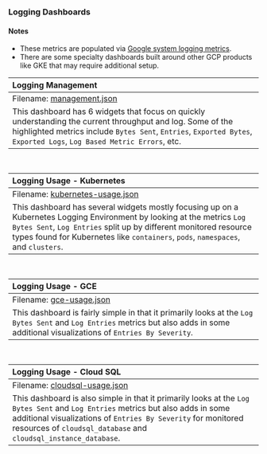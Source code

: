### Logging Dashboards

#### Notes

- These metrics are populated via [Google system logging metrics](https://cloud.google.com/monitoring/api/metrics_gcp#gcp-logging).
- There are some specialty dashboards built around other GCP products like GKE that may require additional setup.

|Logging Management|
|:------------------|
|Filename: [management.json](management.json)|
|This dashboard has 6 widgets that focus on quickly understanding the current throughput and log. Some of the highlighted metrics include `Bytes Sent`, `Entries`, `Exported Bytes`, `Exported Logs`, `Log Based Metric Errors`, etc.|

&nbsp;

|Logging Usage - Kubernetes|
|:-----------------------|
|Filename: [kubernetes-usage.json](kubernetes-usage.json)|
|This dashboard has several widgets mostly focusing up on a Kubernetes Logging Environment by looking at the metrics `Log Bytes Sent`, `Log Entries` split up by different monitored resource types found for Kubernetes like `containers`, `pods`, `namespaces`, and `clusters`.|


&nbsp;

|Logging Usage - GCE|
|:-----------------------|
|Filename: [gce-usage.json](gce-usage.json)|
|This dashboard is fairly simple in that it primarily looks at the `Log Bytes Sent` and `Log Entries` metrics but also adds in some additional visualizations of `Entries By Severity`.|


&nbsp;

|Logging Usage - Cloud SQL|
|:-----------------------|
|Filename: [cloudsql-usage.json](cloudsql-usage.json)|
|This dashboard is also simple in that it primarily looks at the `Log Bytes Sent` and `Log Entries` metrics but also adds in some additional visualizations of `Entries By Severity` for monitored resources of `cloudsql_database` and `cloudsql_instance_database`.|
